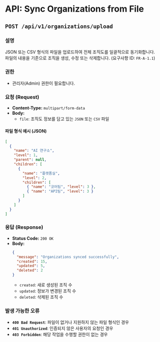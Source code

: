 # API: Sync Organizations from File

## `POST /api/v1/organizations/upload`

### 설명
JSON 또는 CSV 형식의 파일을 업로드하여 전체 조직도를 일괄적으로 동기화합니다. 파일의 내용을 기준으로 조직을 생성, 수정 또는 삭제합니다. (요구사항 ID: `FR-A-1.1`)

### 권한
- 관리자(Admin) 권한이 필요합니다.

### 요청 (Request)
- **Content-Type:** `multipart/form-data`
- **Body:**
    - `file`: 조직도 정보를 담고 있는 `JSON` 또는 `CSV` 파일

#### 파일 형식 예시 (JSON)
```json
[
  {
    "name": "AI 연구소",
    "level": 1,
    "parent": null,
    "children": [
      {
        "name": "플랫폼실",
        "level": 2,
        "children": [
          { "name": "코어팀", "level": 3 },
          { "name": "API팀", "level": 3 }
        ]
      }
    ]
  }
]
```

### 응답 (Response)
- **Status Code:** `200 OK`
- **Body:**
    ```json
    {
      "message": "Organizations synced successfully",
      "created": 15,
      "updated": 5,
      "deleted": 2
    }
    ```
    - `created`: 새로 생성된 조직 수
    - `updated`: 정보가 변경된 조직 수
    - `deleted`: 삭제된 조직 수

### 발생 가능한 오류
- **`400 Bad Request`**: 파일이 없거나 지원하지 않는 파일 형식인 경우
- **`401 Unauthorized`**: 인증되지 않은 사용자의 요청인 경우
- **`403 Forbidden`**: 해당 작업을 수행할 권한이 없는 경우

